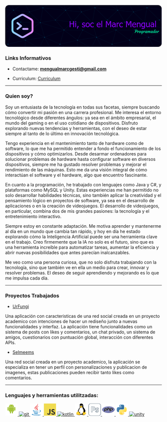 <img src="github-header-image.png">

<h3>Links Informativos</h3>

- Contactame: **mengualmarcgesti@gmail.com**

- Curriculum: [Curriculum](https://drive.google.com/file/d/17cAyvmDolAMWCJCGojNiMb6TPnvxUhsI/view?usp=sharing)

<hr>

<h3>Quien soy?</h3>

Soy un entusiasta de la tecnología en todas sus facetas, siempre buscando cómo convertir mi pasión en una carrera profesional. Me interesa el entorno tecnológico desde diferentes ángulos: ya sea en el ámbito empresarial, el mundo del gaming o en el uso cotidiano de dispositivos. Disfruto explorando nuevas tendencias y herramientas, con el deseo de estar siempre al tanto de lo último en innovación tecnológica.

Tengo experiencia en el mantenimiento tanto de hardware como de software, lo que me ha permitido entender a fondo el funcionamiento de los dispositivos y cómo optimizarlos. Desde desarmar ordenadores para solucionar problemas de hardware hasta configurar software en diversos dispositivos, siempre me ha gustado resolver problemas y mejorar el rendimiento de las máquinas. Esto me da una visión integral de cómo interactúan el software y el hardware, algo que encuentro fascinante.

En cuanto a la programación, he trabajado con lenguajes como Java y C#, y plataformas como MySQL y Unity. Estas experiencias me han permitido no solo desarrollar habilidades técnicas, sino también aplicar la creatividad y el pensamiento lógico en proyectos de software, ya sea en el desarrollo de aplicaciones o en la creación de videojuegos. El desarrollo de videojuegos, en particular, combina dos de mis grandes pasiones: la tecnología y el entretenimiento interactivo.

Siempre estoy en constante adaptación. Me motiva aprender y mantenerme al día en un mundo que cambia tan rápido, y hoy en día he estado explorando cómo la Inteligencia Artificial puede ser una herramienta clave en el trabajo. Creo firmemente que la IA no solo es el futuro, sino que es una herramienta increíble para automatizar tareas, aumentar la eficiencia y abrir nuevas posibilidades que antes parecían inalcanzables.

Me veo como una persona curiosa, que no solo disfruta trabajando con la tecnología, sino que también ve en ella un medio para crear, innovar y resolver problemas. El deseo de seguir aprendiendo y mejorando es lo que me impulsa cada día.

<hr>

<h3>Proyectos Trabajados</h3>

- [UrFungi](https://github.com/Voldwyce/Urfungi)

Una aplicación con caracteristicas de una red social creada en un proyecto academico con intenciones de hacer un rediseño junto a nuevas funcionalidades y interfaz. La aplicación tiene funcionalidades como un sistema de posts con likes y comentarios, un chat privado, un sistema de amigos, cuestionarios con puntuación global, interacción con diferentes APIs.

- [Selmeems](https://github.com/MarcMengual/Selmeem)

Una red social creada en un proyecto academico, la aplicación se especializa en tener un perfil con personalizaciones y publicacion de imagenes, estas publicaciones pueden recibir tanto likes como comentarios.

<hr>

<h3 align="left">Lenguajes y herramientas utilitzadas:</h3>
<p align="left"> <a href="https://developer.android.com" target="_blank" rel="noreferrer"> <img src="https://raw.githubusercontent.com/devicons/devicon/master/icons/android/android-original-wordmark.svg" alt="android" width="40" height="40"/> </a> <a href="https://git-scm.com/" target="_blank" rel="noreferrer"> <img src="https://www.vectorlogo.zone/logos/git-scm/git-scm-icon.svg" alt="git" width="40" height="40"/> </a> <a href="https://www.java.com" target="_blank" rel="noreferrer"> <img src="https://raw.githubusercontent.com/devicons/devicon/master/icons/java/java-original.svg" alt="java" width="40" height="40"/> </a> <a href="https://developer.mozilla.org/en-US/docs/Web/JavaScript" target="_blank" rel="noreferrer"> <img src="https://raw.githubusercontent.com/devicons/devicon/master/icons/javascript/javascript-original.svg" alt="javascript" width="40" height="40"/> </a> <a href="https://kotlinlang.org" target="_blank" rel="noreferrer"> <img src="https://www.vectorlogo.zone/logos/kotlinlang/kotlinlang-icon.svg" alt="kotlin" width="40" height="40"/> </a> <a href="https://www.linux.org/" target="_blank" rel="noreferrer"> <img src="https://raw.githubusercontent.com/devicons/devicon/master/icons/linux/linux-original.svg" alt="linux" width="40" height="40"/> </a> <a href="https://www.photoshop.com/en" target="_blank" rel="noreferrer"> <img src="https://raw.githubusercontent.com/devicons/devicon/master/icons/photoshop/photoshop-line.svg" alt="photoshop" width="40" height="40"/> </a> <a href="https://www.php.net" target="_blank" rel="noreferrer"> <img src="https://raw.githubusercontent.com/devicons/devicon/master/icons/php/php-original.svg" alt="php" width="40" height="40"/> </a> <a href="https://www.python.org" target="_blank" rel="noreferrer"> <img src="https://raw.githubusercontent.com/devicons/devicon/master/icons/python/python-original.svg" alt="python" width="40" height="40"/> </a> <a href="https://unity.com/" target="_blank" rel="noreferrer"> <img src="https://www.vectorlogo.zone/logos/unity3d/unity3d-icon.svg" alt="unity" width="40" height="40"/> </a> </p>
